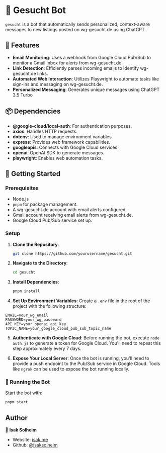 # 🤖 Gesucht Bot

`gesucht` is a bot that automatically sends personalized, context-aware messages to new listings posted on wg-gesucht.de using ChatGPT.

## 🌟 Features

- **Email Monitoring**: Uses a webhook from Google Cloud Pub/Sub to monitor a Gmail inbox for alerts from wg-gesucht.de.
- **Link Detection**: Efficiently parses incoming emails to identify wg-gesucht.de links.
- **Automated Web Interaction**: Utilizes Playwright to automate tasks like sign-ins and messaging on wg-gesucht.de.
- **Personalized Messaging**: Generates unique messages using ChatGPT 3.5 Turbo

## 📦 Dependencies

- **@google-cloud/local-auth**: For authentication purposes.
- **axios**: Handles HTTP requests.
- **dotenv**: Used to manage environment variables.
- **express**: Provides web framework capabilities.
- **googleapis**: Connects with Google Cloud services.
- **openai**: OpenAI SDK to generate messages.
- **playwright**: Enables web automation tasks.

## 🚀 Getting Started

### Prerequisites

- Node.js
- `pnpm` for package management.
- A wg-gesucht.de account with email alerts configured.
- Gmail account receiving email alerts from wg-gesucht.de.
- Google Cloud Pub/Sub service set up.

### Setup

1. **Clone the Repository**:
    ```bash
    git clone https://github.com/yourusername/gesucht.git
    ```

2. **Navigate to the Directory**:
    ```bash
    cd gesucht
    ```

3. **Install Dependencies**:
    ```bash
    pnpm install
    ```

4. **Set Up Environment Variables**:
   Create a `.env` file in the root of the project with the following structure:

```
EMAIL=your_wg_email
PASSWORD=your_wg_password
API_KEY=your_openai_api_key
TOPIC_NAME=your_google_cloud_pub_sub_topic_name
```

5. **Authenticate with Google Cloud**:
Before running the bot, execute `node auth.js` to generate a token for Google Cloud. You'll need to repeat this step approximately every 7 days.

6. **Expose Your Local Server**:
Once the bot is running, you'll need to provide a push endpoint to the Pub/Sub service in Google Cloud. Tools like `ngrok` can be used to expose the bot running locally.

### 🏃 Running the Bot

Start the bot with:

```bash
pnpm start
```

## Author

👤 **Isak Solheim**

* Website: [isak.me](https://isak.me)
* Github: [@isaksolheim](https://github.com/isaksolheim)

